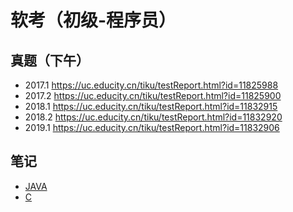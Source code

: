 # 软考（初级-程序员）

## 真题（下午）

- 2017.1 https://uc.educity.cn/tiku/testReport.html?id=11825988
- 2017.2 https://uc.educity.cn/tiku/testReport.html?id=11825900
- 2018.1 https://uc.educity.cn/tiku/testReport.html?id=11832915
- 2018.2 https://uc.educity.cn/tiku/testReport.html?id=11832920
- 2019.1 https://uc.educity.cn/tiku/testReport.html?id=11832906

## 笔记

- [JAVA](./notes/java.md)
- [C](./notes/c.md)